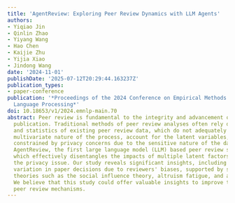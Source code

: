```yaml
---
title: 'AgentReview: Exploring Peer Review Dynamics with LLM Agents'
authors:
- Yiqiao Jin
- Qinlin Zhao
- Yiyang Wang
- Hao Chen
- Kaijie Zhu
- Yijia Xiao
- Jindong Wang
date: '2024-11-01'
publishDate: '2025-07-12T20:29:44.163237Z'
publication_types:
- paper-conference
publication: '*Proceedings of the 2024 Conference on Empirical Methods in Natural
  Language Processing*'
doi: 10.18653/v1/2024.emnlp-main.70
abstract: Peer review is fundamental to the integrity and advancement of scientific
  publication. Traditional methods of peer review analyses often rely on exploration
  and statistics of existing peer review data, which do not adequately address the
  multivariate nature of the process, account for the latent variables, and are further
  constrained by privacy concerns due to the sensitive nature of the data. We introduce
  AgentReview, the first large language model (LLM) based peer review simulation framework,
  which effectively disentangles the impacts of multiple latent factors and addresses
  the privacy issue. Our study reveals significant insights, including a notable 37.1%
  variation in paper decisions due to reviewers' biases, supported by sociological
  theories such as the social influence theory, altruism fatigue, and authority bias.
  We believe that this study could offer valuable insights to improve the design of
  peer review mechanisms.
---
```

